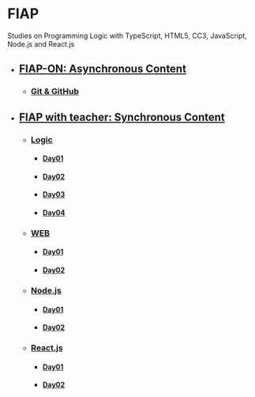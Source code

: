 # FIAP
Studies on Programming Logic with TypeScript, HTML5, CC3, JavaScript, Node.js and React.js

- ## [FIAP-ON: Asynchronous Content](fiap-on/README.md)
  - ### [Git & GitHub](fiap-on/git-github/README.md)
  
- ## [FIAP with teacher: Synchronous Content](fiap-with-teacher/README.md)
  - ### [Logic](fiap-with-teacher/01-logic/README.md)
    - #### [Day01](fiap-with-teacher/01-logic/day01/README.md)
    - #### [Day02](fiap-with-teacher/01-logic/day02/README.md)
    - #### [Day03](fiap-with-teacher/01-logic/day03/README.md)
    - #### [Day04](fiap-with-teacher/01-logic/day04/README.md)
    
  - ### [WEB](fiap-with-teacher/02-web/README.md)
    - #### [Day01](fiap-with-teacher/02-web/day01/README.md)
    - #### [Day02](fiap-with-teacher/02-web/day02/README.md)
  
  - ### [Node.js](fiap-with-teacher/03-node/README.md)
    - #### [Day01](fiap-with-teacher/03-node/day01/README.md)
    - #### [Day02](fiap-with-teacher/03-node/day02/README.md)

  - ### [React.js](fiap-with-teacher/04-react/README.md)
    - #### [Day01](fiap-with-teacher/04-react/day01/README.md)
    - #### [Day02](fiap-with-teacher/04-react/day02/README.md)
